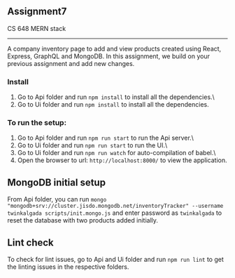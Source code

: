 ## Assignment7
CS 648 MERN stack

***

A company inventory page to add and view products created using React, Express, GraphQL and MongoDB. In this assignment, we build on your previous assignment and add new changes.

### Install

1. Go to Api folder and run `npm install` to install all the dependencies.\
2. Go to Ui folder and run `npm install` to install all the dependencies.

### To run the setup:

1. Go to Api folder and run `npm run start` to run the Api server.\
2. Go to Ui folder and run `npm run start` to run the UI.\
3. Go to Ui folder and run `npm run watch` for auto-compilation of babel.\
4. Open the browser to url: `http://localhost:8000/` to view the application.

## MongoDB initial setup

From Api folder, you can run `mongo "mongodb+srv://cluster.jisdo.mongodb.net/inventoryTracker" --username twinkalgada scripts/init.mongo.js` and enter password as `twinkalgada` to reset the database with two products added initially.

## Lint check

To check for lint issues, go to Api and Ui folder and run `npm run lint` to get the linting issues in the respective folders.